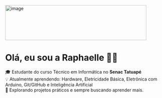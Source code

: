 
<img width="450" height="112" alt="image" src="https://github.com/user-attachments/assets/44bdac5f-2a94-4180-92e0-6e45fd923d71" />


# Olá, eu sou a Raphaelle 👩‍💻

🎓 Estudante do curso Técnico em Informática no **Senac Tatuapé**  
💡 Atualmente aprendendo: Hardware, Eletricidade Básica, Eletrônica com Arduino, Git/GitHub e Inteligência Artificial  
🚀 Explorando projetos práticos e sempre buscando aprender mais.
